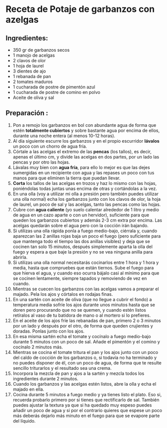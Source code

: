 # Receta de Potaje de garbanzos con azelgas

## Ingredientes:

- 350 gr de garbanzos secos
- 1 manojo de acelgas
- 2 clavos de olor
- 1 hoja de laurel
- 3 dientes de ajo
- 1 rebanada de pan
- 2 tomates maduros
- 1 cucharada de postre de pimentón azul
- 1 cucharada de postre de comino en polvo
- Aceite de oliva y sal

## Preparación :

1. Pon a remojo los garbanzos en bol con abundante agua de forma que estén **totalmente cubiertos** y sobre bastante agua por encima de ellos, durante una noche entera (al menos 10-12 horas).
2. Al día siguiente escurre los garbanzos y en el propio escurridor **lávalos** un poco con un chorro de agua fría.
3. Córtale a las acelgas el extremo de las **pencas** (los tallos), es decir, apenas el último cm, y divide las acelgas en dos partes, por un lado las pencas y por otro las hojas.
4. Lávalas muy bien con **agua fría**, para ello lo mejor es que las dejes sumergidas en un recipiente con agua y las repases un poco con tus manos para que eliminen la tierra que puedan llevar.
5. **Corta** los tallos de las acelgas en trozos y haz lo mismo con las hojas, poniéndolas todas juntas unas encima de otras y cortándolas a la vez.
6. En una olla (voy a utilizar mi olla a presión pero también puedes utilizar una olla normal) echa los garbanzos junto con los clavos de olor, la hoja de laurel, un poco de sal y las acelgas, tanto las pencas como las hojas.
7. Cubre con **agua caliente** (yo suelo calentar alrededor de 1 litro y medio de agua en un cazo aparte o con un hervidor), suficiente para que queden los garbanzos cubiertos y además 2-3 cm extra por encima. Las acelgas quedarán sobre el agua pero con la cocción irán bajando.
8. Si utilizas una olla rápida ponla a fuego medio-bajo, ciérrala y, cuando aparezcan las 2 anillas rojas baja un poco el fuego (pero suficiente para que mantenga todo el tiempo las dos anillas visibles) y deja que se cocinen tan solo 15 minutos, después simplemente aparta la olla del fuego y espera a que baje la presión y no se vea ninguna anilla para abrirla.
9. Si utilizas una olla normal necesitarás cocinarlos entre 1 hora y 1 hora y media, hasta que compruebes que están tiernos. Sube el fuego para que hierva el agua, y cuando eso ocurra bájalo casi al mínimo para que se cocinen lentamente, siempre tapados y removiendo de vez en cuando.
10. Mientras se cuecen los garbanzos con las acelgas vamos a preparar el majado. Pela los ajos y córtalos en rodajas finas.
11. En una sartén con aceite de oliva (que no llegue a cubrir el fondo) a temperatura media sofríe los ajos durante unos minutos hasta que se doren pero procurando que no se quemen, y cuando estén listos retíralos al vaso de tu batidora de mano o al mortero si lo prefieres.
12. En el aceite de los ajos fríe las rebanadas de pan, primero 2 o 3 minutos por un lado y después por el otro, de forma que queden crujientes y doradas. Ponlas junto con los ajos.
13. En esa misma sartén echa el tomate y cocínalo a fuego medio-bajo durante 5 minutos con un poco de sal. Añade el pimentón y el comino y cocínalo 2 minutos más.
14. Mientras se cocina el tomate tritura el pan y los ajos junto con un poco del caldo de cocción de los garbanzos o, si todavía no ha terminado y no puedes disponer de él, con un poco de agua, de forma que te resulte sencillo triturarlos y el resultado sea una crema.
15. Incorpora la mezcla de pan y ajos a la sartén y mezcla todos los ingredientes durante 2 minutos.
16. Cuando los garbanzos y las acelgas estén listos, abre la olla y echa el majado en ella.
17. Cocina durante 5 minutos a fuego medio y ya tienes listo el plato. Eso si, recuerda probarlo primero por si tienes que rectificarlo de sal. También puedes ajustar la textura ya que si ha quedado muy espeso puedes añadir un poco de agua y si por el contrario quieres que espese un poco más deberás dejarlo más minuto en el fuego para que se evapore parte del líquido.

